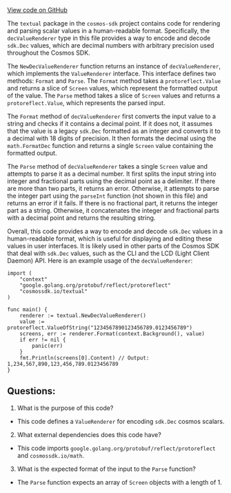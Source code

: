 [View code on GitHub](https://github.com/cosmos/cosmos-sdk.git/x/tx/signing/textual/dec.go)

The `textual` package in the `cosmos-sdk` project contains code for rendering and parsing scalar values in a human-readable format. Specifically, the `decValueRenderer` type in this file provides a way to encode and decode `sdk.Dec` values, which are decimal numbers with arbitrary precision used throughout the Cosmos SDK.

The `NewDecValueRenderer` function returns an instance of `decValueRenderer`, which implements the `ValueRenderer` interface. This interface defines two methods: `Format` and `Parse`. The `Format` method takes a `protoreflect.Value` and returns a slice of `Screen` values, which represent the formatted output of the value. The `Parse` method takes a slice of `Screen` values and returns a `protoreflect.Value`, which represents the parsed input.

The `Format` method of `decValueRenderer` first converts the input value to a string and checks if it contains a decimal point. If it does not, it assumes that the value is a legacy `sdk.Dec` formatted as an integer and converts it to a decimal with 18 digits of precision. It then formats the decimal using the `math.FormatDec` function and returns a single `Screen` value containing the formatted output.

The `Parse` method of `decValueRenderer` takes a single `Screen` value and attempts to parse it as a decimal number. It first splits the input string into integer and fractional parts using the decimal point as a delimiter. If there are more than two parts, it returns an error. Otherwise, it attempts to parse the integer part using the `parseInt` function (not shown in this file) and returns an error if it fails. If there is no fractional part, it returns the integer part as a string. Otherwise, it concatenates the integer and fractional parts with a decimal point and returns the resulting string.

Overall, this code provides a way to encode and decode `sdk.Dec` values in a human-readable format, which is useful for displaying and editing these values in user interfaces. It is likely used in other parts of the Cosmos SDK that deal with `sdk.Dec` values, such as the CLI and the LCD (Light Client Daemon) API. Here is an example usage of the `decValueRenderer`:

```
import (
    "context"
    "google.golang.org/protobuf/reflect/protoreflect"
    "cosmossdk.io/textual"
)

func main() {
    renderer := textual.NewDecValueRenderer()
    value := protoreflect.ValueOfString("1234567890123456789.0123456789")
    screens, err := renderer.Format(context.Background(), value)
    if err != nil {
        panic(err)
    }
    fmt.Println(screens[0].Content) // Output: 1,234,567,890,123,456,789.0123456789
}
```
## Questions: 
 1. What is the purpose of this code?
- This code defines a `ValueRenderer` for encoding `sdk.Dec` cosmos scalars.

2. What external dependencies does this code have?
- This code imports `google.golang.org/protobuf/reflect/protoreflect` and `cosmossdk.io/math`.

3. What is the expected format of the input to the `Parse` function?
- The `Parse` function expects an array of `Screen` objects with a length of 1.